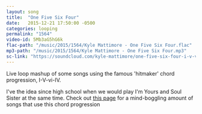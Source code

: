 ```yaml
---
layout: song
title:  "One Five Six Four"
date:   2015-12-21 17:50:00 -0500
categories: looping
permalink: "1564"
video-id: 5Mb3aG5hG6k
flac-path: "/music/2015/1564/Kyle Mattimore - One Five Six Four.flac"
mp3-path: "/music/2015/1564/Kyle Mattimore - One Five Six Four.mp3"
sc-link: "https://soundcloud.com/kyle-mattimore/one-five-six-four-i-v-vi-iv"
---
```

Live loop mashup of some songs using the famous 'hitmaker' chord progression, I-V-vi-IV.

I've the idea since high school when we would play I'm Yours and Soul Sister at the same time. Check out [this page][wikipage] for a mind-boggling amount of songs that use this chord progression 

[wikipage]:https://en.wikipedia.org/wiki/List_of_songs_containing_the_I%E2%80%93V%E2%80%93vi%E2%80%93IV_progression
